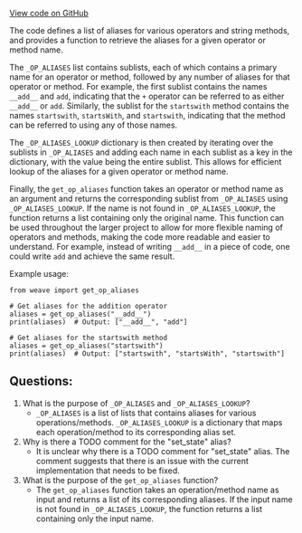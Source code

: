 [View code on GitHub](https://github.com/wandb/weave/weave/op_aliases.py)

The code defines a list of aliases for various operators and string methods, and provides a function to retrieve the aliases for a given operator or method name. 

The `_OP_ALIASES` list contains sublists, each of which contains a primary name for an operator or method, followed by any number of aliases for that operator or method. For example, the first sublist contains the names `__add__` and `add`, indicating that the `+` operator can be referred to as either `__add__` or `add`. Similarly, the sublist for the `startswith` method contains the names `startswith`, `startsWith`, and `startswith`, indicating that the method can be referred to using any of those names.

The `_OP_ALIASES_LOOKUP` dictionary is then created by iterating over the sublists in `_OP_ALIASES` and adding each name in each sublist as a key in the dictionary, with the value being the entire sublist. This allows for efficient lookup of the aliases for a given operator or method name.

Finally, the `get_op_aliases` function takes an operator or method name as an argument and returns the corresponding sublist from `_OP_ALIASES` using `_OP_ALIASES_LOOKUP`. If the name is not found in `_OP_ALIASES_LOOKUP`, the function returns a list containing only the original name. This function can be used throughout the larger project to allow for more flexible naming of operators and methods, making the code more readable and easier to understand. For example, instead of writing `__add__` in a piece of code, one could write `add` and achieve the same result. 

Example usage:

```
from weave import get_op_aliases

# Get aliases for the addition operator
aliases = get_op_aliases("__add__")
print(aliases)  # Output: ["__add__", "add"]

# Get aliases for the startswith method
aliases = get_op_aliases("startswith")
print(aliases)  # Output: ["startswith", "startsWith", "startswith"]
```
## Questions: 
 1. What is the purpose of `_OP_ALIASES` and `_OP_ALIASES_LOOKUP`?
    - `_OP_ALIASES` is a list of lists that contains aliases for various operations/methods. `_OP_ALIASES_LOOKUP` is a dictionary that maps each operation/method to its corresponding alias set.
2. Why is there a TODO comment for the "set_state" alias?
    - It is unclear why there is a TODO comment for "set_state" alias. The comment suggests that there is an issue with the current implementation that needs to be fixed.
3. What is the purpose of the `get_op_aliases` function?
    - The `get_op_aliases` function takes an operation/method name as input and returns a list of its corresponding aliases. If the input name is not found in `_OP_ALIASES_LOOKUP`, the function returns a list containing only the input name.